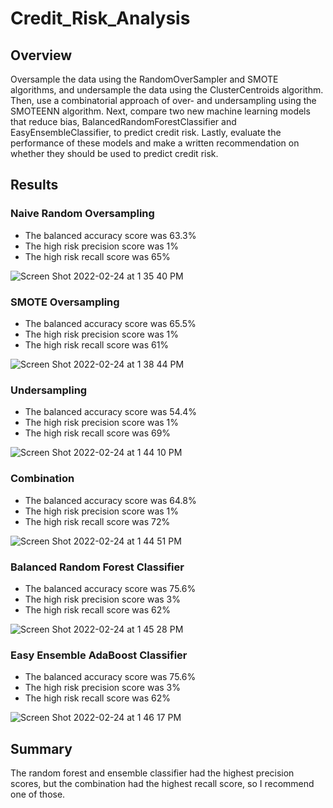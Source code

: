 # Credit_Risk_Analysis
## Overview
Oversample the data using the RandomOverSampler and SMOTE algorithms, and undersample the data using the ClusterCentroids algorithm. Then, use a combinatorial approach of over- and undersampling using the SMOTEENN algorithm. Next, compare two new machine learning models that reduce bias, BalancedRandomForestClassifier and EasyEnsembleClassifier, to predict credit risk. Lastly, evaluate the performance of these models and make a written recommendation on whether they should be used to predict credit risk.

## Results
### Naive Random Oversampling
* The balanced accuracy score was 63.3%
* The high risk precision score was 1%
* The high risk recall score was 65%

![Screen Shot 2022-02-24 at 1 35 40 PM](https://user-images.githubusercontent.com/38327290/155586254-185acf16-54c8-4a59-bd9b-001070ef3a8e.png)

### SMOTE Oversampling
* The balanced accuracy score was 65.5%
* The high risk precision score was 1%
* The high risk recall score was 61%

![Screen Shot 2022-02-24 at 1 38 44 PM](https://user-images.githubusercontent.com/38327290/155586716-699ef7fe-3949-410b-aa09-75d58798343f.png)

### Undersampling 
* The balanced accuracy score was 54.4%
* The high risk precision score was 1%
* The high risk recall score was 69%

![Screen Shot 2022-02-24 at 1 44 10 PM](https://user-images.githubusercontent.com/38327290/155587448-d6af1fe5-c712-4724-bf17-2f88e7126ae7.png)


### Combination
* The balanced accuracy score was 64.8%
* The high risk precision score was 1%
* The high risk recall score was 72%

![Screen Shot 2022-02-24 at 1 44 51 PM](https://user-images.githubusercontent.com/38327290/155587531-4561de74-2167-425f-b4ba-af175b380de9.png)


### Balanced Random Forest Classifier
* The balanced accuracy score was 75.6%
* The high risk precision score was 3%
* The high risk recall score was 62%

![Screen Shot 2022-02-24 at 1 45 28 PM](https://user-images.githubusercontent.com/38327290/155587601-53024a37-ce8c-4148-b217-163abb169016.png)


### Easy Ensemble AdaBoost Classifier 
* The balanced accuracy score was 75.6%
* The high risk precision score was 3%
* The high risk recall score was 62%

![Screen Shot 2022-02-24 at 1 46 17 PM](https://user-images.githubusercontent.com/38327290/155587701-b880e0fc-fe75-4275-91dd-acfd706701af.png)

## Summary
The random forest and ensemble classifier had the highest precision scores, but the combination had the highest recall score, so I recommend one of those.
